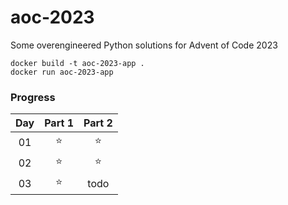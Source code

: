 # aoc-2023

Some overengineered Python solutions for Advent of Code 2023

```
docker build -t aoc-2023-app .
docker run aoc-2023-app
```

### Progress

| Day   | Part 1 | Part 2 |
| :---: | :------: | :------: |
| 01 | ⭐️ | ⭐️ |
| 02 | ⭐️ | ⭐️ |
| 03 | ⭐️ | todo |
